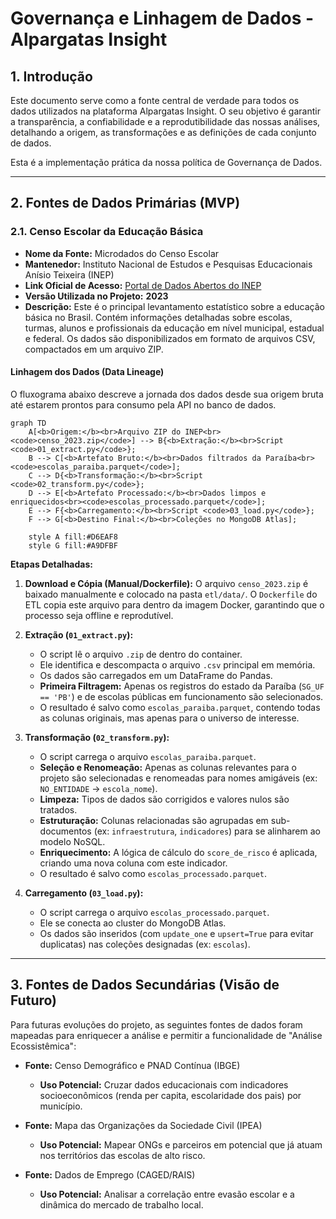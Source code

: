 # Governança e Linhagem de Dados - Alpargatas Insight

## 1. Introdução

Este documento serve como a fonte central de verdade para todos os dados utilizados na plataforma Alpargatas Insight. O seu objetivo é garantir a transparência, a confiabilidade e a reprodutibilidade das nossas análises, detalhando a origem, as transformações e as definições de cada conjunto de dados.

Esta é a implementação prática da nossa política de Governança de Dados.

---

## 2. Fontes de Dados Primárias (MVP)

### 2.1. Censo Escolar da Educação Básica

- **Nome da Fonte:** Microdados do Censo Escolar
- **Mantenedor:** Instituto Nacional de Estudos e Pesquisas Educacionais Anísio Teixeira (INEP)
- **Link Oficial de Acesso:** [Portal de Dados Abertos do INEP](https://www.gov.br/inep/pt-br/acesso-a-informacao/dados-abertos/microdados)
- **Versão Utilizada no Projeto:** **2023**
- **Descrição:** Este é o principal levantamento estatístico sobre a educação básica no Brasil. Contém informações detalhadas sobre escolas, turmas, alunos e profissionais da educação em nível municipal, estadual e federal. Os dados são disponibilizados em formato de arquivos CSV, compactados em um arquivo ZIP.

#### **Linhagem dos Dados (Data Lineage)**

O fluxograma abaixo descreve a jornada dos dados desde sua origem bruta até estarem prontos para consumo pela API no banco de dados.

```mermaid
graph TD
    A[<b>Origem:</b><br>Arquivo ZIP do INEP<br><code>censo_2023.zip</code>] --> B{<b>Extração:</b><br>Script <code>01_extract.py</code>};
    B --> C[<b>Artefato Bruto:</b><br>Dados filtrados da Paraíba<br><code>escolas_paraiba.parquet</code>];
    C --> D{<b>Transformação:</b><br>Script <code>02_transform.py</code>};
    D --> E[<b>Artefato Processado:</b><br>Dados limpos e enriquecidos<br><code>escolas_processado.parquet</code>];
    E --> F{<b>Carregamento:</b><br>Script <code>03_load.py</code>};
    F --> G[<b>Destino Final:</b><br>Coleções no MongoDB Atlas];

    style A fill:#D6EAF8
    style G fill:#A9DFBF
```

**Etapas Detalhadas:**

1. **Download e Cópia (Manual/Dockerfile):** O arquivo `censo_2023.zip` é baixado manualmente e colocado na pasta `etl/data/`. O `Dockerfile` do ETL copia este arquivo para dentro da imagem Docker, garantindo que o processo seja offline e reprodutível.

2. **Extração (`01_extract.py`):**

   - O script lê o arquivo `.zip` de dentro do container.
   - Ele identifica e descompacta o arquivo `.csv` principal em memória.
   - Os dados são carregados em um DataFrame do Pandas.
   - **Primeira Filtragem:** Apenas os registros do estado da Paraíba (`SG_UF == 'PB'`) e de escolas públicas em funcionamento são selecionados.
   - O resultado é salvo como `escolas_paraiba.parquet`, contendo todas as colunas originais, mas apenas para o universo de interesse.

3. **Transformação (`02_transform.py`):**

   - O script carrega o arquivo `escolas_paraiba.parquet`.
   - **Seleção e Renomeação:** Apenas as colunas relevantes para o projeto são selecionadas e renomeadas para nomes amigáveis (ex: `NO_ENTIDADE` -> `escola_nome`).
   - **Limpeza:** Tipos de dados são corrigidos e valores nulos são tratados.
   - **Estruturação:** Colunas relacionadas são agrupadas em sub-documentos (ex: `infraestrutura`, `indicadores`) para se alinharem ao modelo NoSQL.
   - **Enriquecimento:** A lógica de cálculo do `score_de_risco` é aplicada, criando uma nova coluna com este indicador.
   - O resultado é salvo como `escolas_processado.parquet`.

4. **Carregamento (`03_load.py`):**
   - O script carrega o arquivo `escolas_processado.parquet`.
   - Ele se conecta ao cluster do MongoDB Atlas.
   - Os dados são inseridos (com `update_one` e `upsert=True` para evitar duplicatas) nas coleções designadas (ex: `escolas`).

---

## 3. Fontes de Dados Secundárias (Visão de Futuro)

Para futuras evoluções do projeto, as seguintes fontes de dados foram mapeadas para enriquecer a análise e permitir a funcionalidade de "Análise Ecossistêmica":

- **Fonte:** Censo Demográfico e PNAD Contínua (IBGE)

  - **Uso Potencial:** Cruzar dados educacionais com indicadores socioeconômicos (renda per capita, escolaridade dos pais) por município.

- **Fonte:** Mapa das Organizações da Sociedade Civil (IPEA)

  - **Uso Potencial:** Mapear ONGs e parceiros em potencial que já atuam nos territórios das escolas de alto risco.

- **Fonte:** Dados de Emprego (CAGED/RAIS)
  - **Uso Potencial:** Analisar a correlação entre evasão escolar e a dinâmica do mercado de trabalho local.
